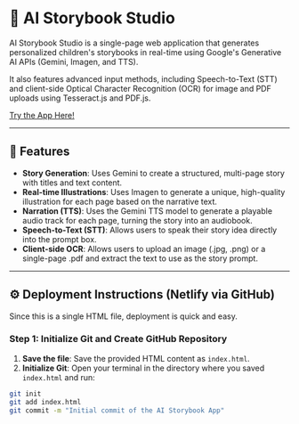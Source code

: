 # 📖 AI Storybook Studio

AI Storybook Studio is a single-page web application that generates personalized children's storybooks in real-time using Google's Generative AI APIs (Gemini, Imagen, and TTS).

It also features advanced input methods, including Speech-to-Text (STT) and client-side Optical Character Recognition (OCR) for image and PDF uploads using Tesseract.js and PDF.js.

[Try the App Here!](https://gemini.google.com/share/9b186e2b40cb)

---

## 🚀 Features

- **Story Generation**: Uses Gemini to create a structured, multi-page story with titles and text content.  
- **Real-time Illustrations**: Uses Imagen to generate a unique, high-quality illustration for each page based on the narrative text.  
- **Narration (TTS)**: Uses the Gemini TTS model to generate a playable audio track for each page, turning the story into an audiobook.  
- **Speech-to-Text (STT)**: Allows users to speak their story idea directly into the prompt box.  
- **Client-side OCR**: Allows users to upload an image (.jpg, .png) or a single-page .pdf and extract the text to use as the story prompt.

---

## ⚙️ Deployment Instructions (Netlify via GitHub)

Since this is a single HTML file, deployment is quick and easy.

### Step 1: Initialize Git and Create GitHub Repository

1. **Save the file**: Save the provided HTML content as `index.html`.  
2. **Initialize Git**: Open your terminal in the directory where you saved `index.html` and run:

```bash
git init
git add index.html
git commit -m "Initial commit of the AI Storybook App"
